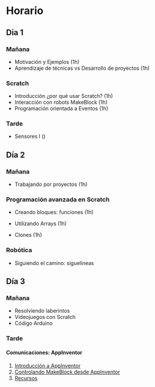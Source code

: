 # Horario

## Dia 1
### Mañana
* Motivación y  Ejemplos (1h)
* Aprendizaje de técnicas vs Desarrollo de proyectos (1h)
### Scratch
* Introducción ¿por qué usar Scratch? (1h)
* Interacción con robots MakeBlock (1h)
* Programación orientada a Eventos (1h)
### Tarde
* Sensores I ()

## Día 2
### Mañana
* Trabajando por proyectos (1h)
### Programación avanzada en Scratch
* Creando bloques: funciones (1h)
* Utilizando Arrays (1h)

* Clones (1h)

### Robótica

* Siguiendo el camino: siguelíneas


## Día 3
### Mañana
* Resolviendo laberintos
* Videojuegos con Scratch
* Código Arduino

### Tarde
#### Comunicaciones: AppInventor
1. [Introducción a AppInventor](./AppInventor/AppInventor_tutorial.md)
1. [Controlando MakeBlock desde AppInventor](./AppInventor/AppInventor_makeblock.md)
1. [Recursos](./AppInventor/AppInventorRecursos.md)
